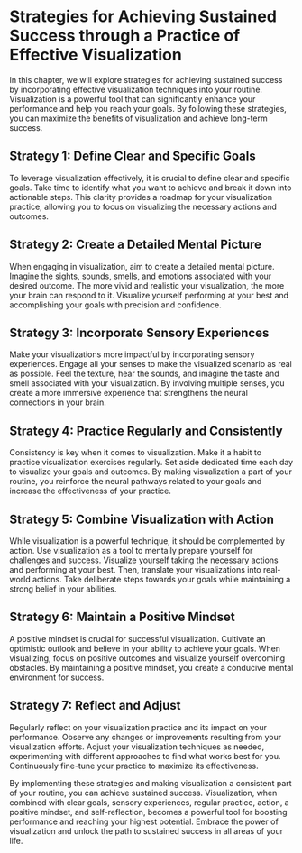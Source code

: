 # Strategies for Achieving Sustained Success through a Practice of Effective Visualization

In this chapter, we will explore strategies for achieving sustained success by incorporating effective visualization techniques into your routine. Visualization is a powerful tool that can significantly enhance your performance and help you reach your goals. By following these strategies, you can maximize the benefits of visualization and achieve long-term success.

## Strategy 1: Define Clear and Specific Goals

To leverage visualization effectively, it is crucial to define clear and specific goals. Take time to identify what you want to achieve and break it down into actionable steps. This clarity provides a roadmap for your visualization practice, allowing you to focus on visualizing the necessary actions and outcomes.

## Strategy 2: Create a Detailed Mental Picture

When engaging in visualization, aim to create a detailed mental picture. Imagine the sights, sounds, smells, and emotions associated with your desired outcome. The more vivid and realistic your visualization, the more your brain can respond to it. Visualize yourself performing at your best and accomplishing your goals with precision and confidence.

## Strategy 3: Incorporate Sensory Experiences

Make your visualizations more impactful by incorporating sensory experiences. Engage all your senses to make the visualized scenario as real as possible. Feel the texture, hear the sounds, and imagine the taste and smell associated with your visualization. By involving multiple senses, you create a more immersive experience that strengthens the neural connections in your brain.

## Strategy 4: Practice Regularly and Consistently

Consistency is key when it comes to visualization. Make it a habit to practice visualization exercises regularly. Set aside dedicated time each day to visualize your goals and outcomes. By making visualization a part of your routine, you reinforce the neural pathways related to your goals and increase the effectiveness of your practice.

## Strategy 5: Combine Visualization with Action

While visualization is a powerful technique, it should be complemented by action. Use visualization as a tool to mentally prepare yourself for challenges and success. Visualize yourself taking the necessary actions and performing at your best. Then, translate your visualizations into real-world actions. Take deliberate steps towards your goals while maintaining a strong belief in your abilities.

## Strategy 6: Maintain a Positive Mindset

A positive mindset is crucial for successful visualization. Cultivate an optimistic outlook and believe in your ability to achieve your goals. When visualizing, focus on positive outcomes and visualize yourself overcoming obstacles. By maintaining a positive mindset, you create a conducive mental environment for success.

## Strategy 7: Reflect and Adjust

Regularly reflect on your visualization practice and its impact on your performance. Observe any changes or improvements resulting from your visualization efforts. Adjust your visualization techniques as needed, experimenting with different approaches to find what works best for you. Continuously fine-tune your practice to maximize its effectiveness.

By implementing these strategies and making visualization a consistent part of your routine, you can achieve sustained success. Visualization, when combined with clear goals, sensory experiences, regular practice, action, a positive mindset, and self-reflection, becomes a powerful tool for boosting performance and reaching your highest potential. Embrace the power of visualization and unlock the path to sustained success in all areas of your life.
